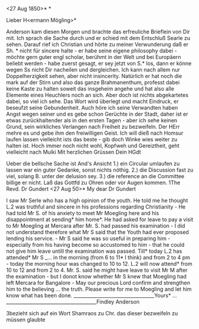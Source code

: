  <27 Aug 1850>*
 <Dienstag>*

Lieber H<ermann Mögling>*

Anderson kam diesen Morgen und brachte das erfreuliche Brieflein von Dir mit. Ich sprach die Sache durch und er schied mit dem Entschluß Searle zu sehen. Darauf rief ich Christian und hörte zu meiner Verwunderung daß er Sh. <Sham Rao>* nicht für sincere halte - er habe seine eigene philosophy dabei - möchte gern guter engl scholar, berühmt in der Welt und bei Europäern beliebt werden - habe zuerst gesagt, er sey jetzt von S.<earle>* los, dann er könne wegen Ss nicht Dir nacheilen und dergleichen. Ich kann nach allem nur Doppelherzigkeit sehen, aber nicht insincerity. Natürlich er hat noch die mark auf der Stirn und also das ganze Brahmanenthum, professt dabei keine Kaste zu halten soweit das insgeheim angehe und hat also alle Elemente eines Heuchlers noch an sich. Aber doch ist nichts abgekartetes dabei, so viel ich sehe. Das Wort wird überlegt und macht Eindruck, er beseufzt seine Gebundenheit. Auch höre ich seine Verwandten haben Angst wegen seiner und es gebe schon Gerüchte in der Stadt, daher ist er etwas zurückhaltender als in den ersten Tagen - aber ich sehe keinen Grund, sein wirkliches Verlangen nach Freiheit zu bezweifeln. Der HErr mehre es und gebe ihm den freiwilligen Geist. Ich will dieß nach Homsur laufen lassen vielleicht ists das beste - gib doch Winke wies weiter zu halten ist. 
Hoch immer noch nicht wohl, Kopfweh und Gereiztheit, geht vielleicht nach Mulki
Mit herzlichen Grüssen
 Dein HGdt

Ueber die bellsche Sache ist And's Ansicht
1.) ein Circular umlaufen zu lassen war ein guter Gedanke, sonst nichts nöthig.
2.) die Discussion fast zu viel, solang B. unter der delusion sey. 3.) die reference an die Committee billige er nicht. Laß das Gottfd zu Ohren oder vor Augen kommen.
1The Revd. Dr Gundert
 <27 Aug 50>*
My dear Dr Gundert

I saw Mr Serle who has a high opinion of the youth. He told me he thought L.2 was truthful and sincere in his professions regarding Christianity - He had told Mr S. of his anxiety to meet Mr Moegling here and his disappointment at sending* him home*. He had asked for leave to pay a visit to Mr Moegling at Mercara after Mr. S. had passed his examination - I did not understand therefore what Mr S said that the Youth had ever proposed lending his service. - Mr S said he was so useful in preparing him - especially from his having become so accustomed to him - that he could not give him leave untill the examination was passed. Till* today L.2 has attended* Mr S _... in the morning (from 6 to 11* I think) and from 2 to 4 pm - today the morning hour was changed to 10 to 12. L.2 will now attend* from 10 to 12 and from 2 to 4. Mr. S. said he might have leave to visit Mr M after the examination - but I donot know whether Mr S knew that Moegling had left Mercara for Bangalore - May our precious Lord confirm and strengthen him to the believing ... the truth. Please write for me to Moegling and let him know what has been done.
__________________________________Yours* ...
______________________________________Findley Anderson


3bezieht sich auf ein Wort Shamraos zu Chr. das dieser bezweifeln zu müssen glaubte

